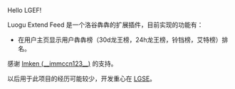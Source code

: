 Hello LGEF!

Luogu Extend Feed 是一个洛谷犇犇的扩展插件，目前实现的功能有：

- 在用户主页显示用户犇犇榜（30d龙王榜，24h龙王榜，铃铛榜，艾特榜）排名。

感谢 [Imken (\_\_immccn123\_\_)](https://github.com/immccn123) 的支持。

以后用于此项目的经历可能较少，开发重心在 [LGSE](https://lgse.heyc.eu.org)。